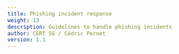 ```yaml
---
title: Phishing incident response
weight: 13
description: Guidelines to handle phishing incidents
author: CERT SG / Cédric Pernet
version: 1.1
---
```

